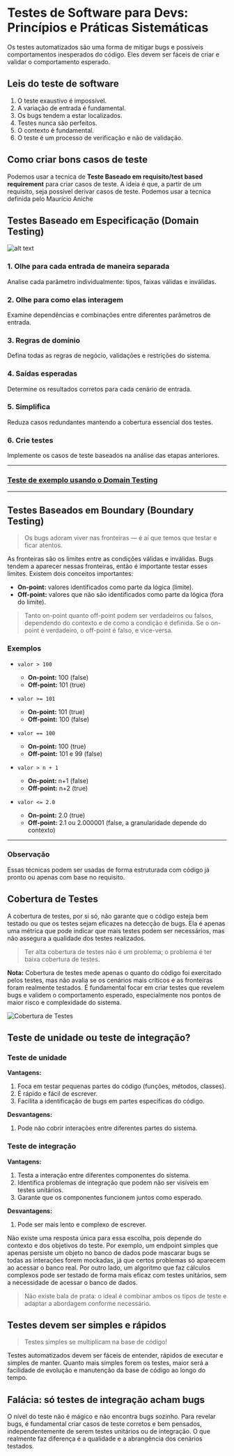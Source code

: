 # Testes de Software para Devs: Princípios e Práticas Sistemáticas

Os testes automatizados são uma forma de mitigar bugs e possíveis comportamentos inesperados do código. Eles devem ser fáceis de criar e validar o comportamento esperado.

## Leis do teste de software

1. O teste exaustivo é impossível.
2. A variação de entrada é fundamental.
3. Os bugs tendem a estar localizados.
4. Testes nunca são perfeitos.
5. O contexto é fundamental.
6. O teste é um processo de verificação e não de validação.


## Como criar bons casos de teste

Podemos usar a tecnica de **Teste Baseado em requisito/test based requirement** para criar casos de teste. A ideia é que, a partir de um requisito, seja possível derivar casos de teste. Podemos usar a tecnica definida  pelo Maurício Aniche

## Testes Baseado em Especificação (Domain Testing)

![alt text](domain_testing_diagram.svg)

### 1. Olhe para cada entrada de maneira separada
Analise cada parâmetro individualmente: tipos, faixas válidas e inválidas.

### 2. Olhe para como elas interagem
Examine dependências e combinações entre diferentes parâmetros de entrada.

### 3. Regras de domínio
Defina todas as regras de negócio, validações e restrições do sistema.

### 4. Saídas esperadas
Determine os resultados corretos para cada cenário de entrada.

### 5. Simplifica
Reduza casos redundantes mantendo a cobertura essencial dos testes.

### 6. Crie testes

Implemente os casos de teste baseados na análise das etapas anteriores.

---

### [Teste de exemplo usando o Domain Testing](exemplo_domain_testing.md)

---

## Testes Baseados em Boundary (Boundary Testing)

> Os bugs adoram viver nas fronteiras — é aí que temos que testar e ficar atentos.

As fronteiras são os limites entre as condições válidas e inválidas. Bugs tendem a aparecer nessas fronteiras, então é importante testar esses limites. Existem dois conceitos importantes:

- **On-point:** valores identificados como parte da lógica (limite).
- **Off-point:** valores que não são identificados como parte da lógica (fora do limite).

> Tanto on-point quanto off-point podem ser verdadeiros ou falsos, dependendo do contexto e de como a condição é definida. Se o on-point é verdadeiro, o off-point é falso, e vice-versa.

### Exemplos

- `valor > 100`
  - **On-point:** 100 (false)
  - **Off-point:** 101 (true)

- `valor >= 101`
  - **On-point:** 101 (true)
  - **Off-point:** 100 (false)

- `valor == 100`
  - **On-point:** 100 (true)
  - **Off-point:** 101 e 99 (false)

- `valor > n + 1`
  - **On-point:** n+1 (false)
  - **Off-point:** n+2 (true)

- `valor <= 2.0`
  - **On-point:** 2.0 (true)
  - **Off-point:** 2.1 ou 2.000001 (false, a granularidade depende do contexto)

---

### Observação

Essas técnicas podem ser usadas de forma estruturada com código já pronto ou apenas com base no requisito.


## Cobertura de Testes

A cobertura de testes, por si só, não garante que o código esteja bem testado ou que os testes sejam eficazes na detecção de bugs. Ela é apenas uma métrica que pode indicar que mais testes podem ser necessários, mas não assegura a qualidade dos testes realizados.

> Ter alta cobertura de testes não é um problema; o problema é ter baixa cobertura de testes.

**Nota:**
Cobertura de testes mede apenas o quanto do código foi exercitado pelos testes, mas não avalia se os cenários mais críticos e as fronteiras foram realmente testados. É fundamental focar em criar testes que revelem bugs e validem o comportamento esperado, especialmente nos pontos de maior risco e complexidade do sistema.

![Cobertura de Testes](image-1.png)


## Teste de unidade ou teste de integração?

### Teste de unidade

**Vantagens:**
1. Foca em testar pequenas partes do código (funções, métodos, classes).
2. É rápido e fácil de escrever.
3. Facilita a identificação de bugs em partes específicas do código.

**Desvantagens:**
1. Pode não cobrir interações entre diferentes partes do sistema.

### Teste de integração

**Vantagens:**
1. Testa a interação entre diferentes componentes do sistema.
2. Identifica problemas de integração que podem não ser visíveis em testes unitários.
3. Garante que os componentes funcionem juntos como esperado.

**Desvantagens:**
1. Pode ser mais lento e complexo de escrever.

Não existe uma resposta única para essa escolha, pois depende do contexto e dos objetivos do teste. Por exemplo, um endpoint simples que apenas persiste um objeto no banco de dados pode mascarar bugs se todas as interações forem mockadas, já que certos problemas só aparecem ao acessar o banco real. Por outro lado, um algoritmo que faz cálculos complexos pode ser testado de forma mais eficaz com testes unitários, sem a necessidade de acessar o banco de dados.

> Não existe bala de prata: o ideal é combinar ambos os tipos de teste e adaptar a abordagem conforme necessário.


## Testes devem ser simples e rápidos

> Testes simples se multiplicam na base de código!

Testes automatizados devem ser fáceis de entender, rápidos de executar e simples de manter. Quanto mais simples forem os testes, maior será a facilidade de evolução e manutenção da base de código ao longo do tempo.

## Falácia: só testes de integração acham bugs

O nível do teste não é mágico e não encontra bugs sozinho. Para revelar bugs, é fundamental criar casos de teste corretos e bem pensados, independentemente de serem testes unitários ou de integração. O que realmente faz diferença é a qualidade e a abrangência dos cenários testados.
